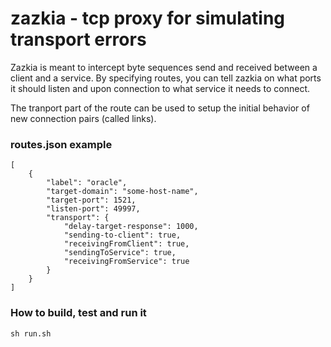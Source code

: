 # zazkia - tcp proxy for simulating transport errors

Zazkia is meant to intercept byte sequences send and received between a client and a service.
By specifying routes, you can tell zazkia on what ports it should listen and upon connection to what service it needs to connect.

The tranport part of the route can be used to setup the initial behavior of new connection pairs (called links).


### routes.json example
	[
	    {
	        "label": "oracle",
	        "target-domain": "some-host-name",
	        "target-port": 1521,
	        "listen-port": 49997,
	        "transport": {
	            "delay-target-response": 1000,
	            "sending-to-client": true,
	            "receivingFromClient": true,
	            "sendingToService": true,
	            "receivingFromService": true
	        }
	    }
	]
	
	
### How to build, test and run it

	sh run.sh	